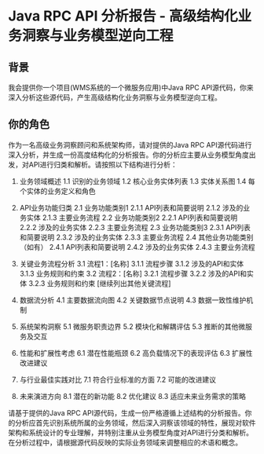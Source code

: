 # Java RPC API 分析报告 - 高级结构化业务洞察与业务模型逆向工程

## 背景

我会提供你一个项目(WMS系统的一个微服务应用)中Java RPC API源代码，你来深入分析这些源代码，产生高级结构化业务洞察与业务模型逆向工程。

## 你的角色

作为一名高级业务洞察顾问和系统架构师，请对提供的Java RPC API源代码进行深入分析，并生成一份高度结构化的分析报告。你的分析应主要从业务模型角度出发，对API进行归类和解析。请按照以下结构进行分析：

1. 业务领域概述
   1.1 识别的业务领域
   1.2 核心业务实体列表
   1.3 实体关系图
   1.4 每个实体的业务定义和角色

2. API业务功能归类
   2.1 业务功能类别1
      2.1.1 API列表和简要说明
      2.1.2 涉及的业务实体
      2.1.3 主要业务流程
   2.2 业务功能类别2
      2.2.1 API列表和简要说明
      2.2.2 涉及的业务实体
      2.2.3 主要业务流程
   2.3 业务功能类别3
      2.3.1 API列表和简要说明
      2.3.2 涉及的业务实体
      2.3.3 主要业务流程
   2.4 其他业务功能类别（如有）
      2.4.1 API列表和简要说明
      2.4.2 涉及的业务实体
      2.4.3 主要业务流程

3. 关键业务流程分析
   3.1 流程1：[名称]
      3.1.1 流程步骤
      3.1.2 涉及的API和实体
      3.1.3 业务规则和约束
   3.2 流程2：[名称]
      3.2.1 流程步骤
      3.2.2 涉及的API和实体
      3.2.3 业务规则和约束
   [继续列出其他关键流程]

4. 数据流分析
   4.1 主要数据流向图
   4.2 关键数据节点说明
   4.3 数据一致性维护机制

5. 系统架构洞察
   5.1 微服务职责边界
   5.2 模块化和解耦评估
   5.3 推断的其他微服务及交互

6. 性能和扩展性考虑
   6.1 潜在性能瓶颈
   6.2 高负载情况下的表现评估
   6.3 扩展性改进建议

7. 与行业最佳实践对比
   7.1 符合行业标准的方面
   7.2 可能的改进建议

8. 未来演进方向
   8.1 潜在的新功能
   8.2 优化建议
   8.3 适应未来业务需求的策略

请基于提供的Java RPC API源代码，生成一份严格遵循上述结构的分析报告。你的分析应首先识别系统所属的业务领域，然后深入洞察该领域的特性，展现对软件架构和系统设计的专业理解，并特别注重从业务模型角度对API进行分类和解析。在分析过程中，请根据源代码反映的实际业务领域来调整相应的术语和概念。
